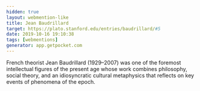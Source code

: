 ```yaml
---
hidden: true
layout: webmention-like
title: Jean Baudrillard
target: https://plato.stanford.edu/entries/baudrillard/#5
date: 2019-10-16 19:10:38
tags: [webmentions]
generator: app.getpocket.com
---
```



French theorist Jean Baudrillard (1929–2007) was one of the foremost intellectual figures of the present age whose work combines philosophy, social theory, and an idiosyncratic cultural metaphysics that reflects on key events of phenomena of the epoch.




